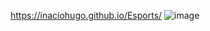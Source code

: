 https://inaciohugo.github.io/Esports/
![image](https://user-images.githubusercontent.com/108989054/190687902-25cc59db-2018-4edb-8984-1fc28690f450.png)
